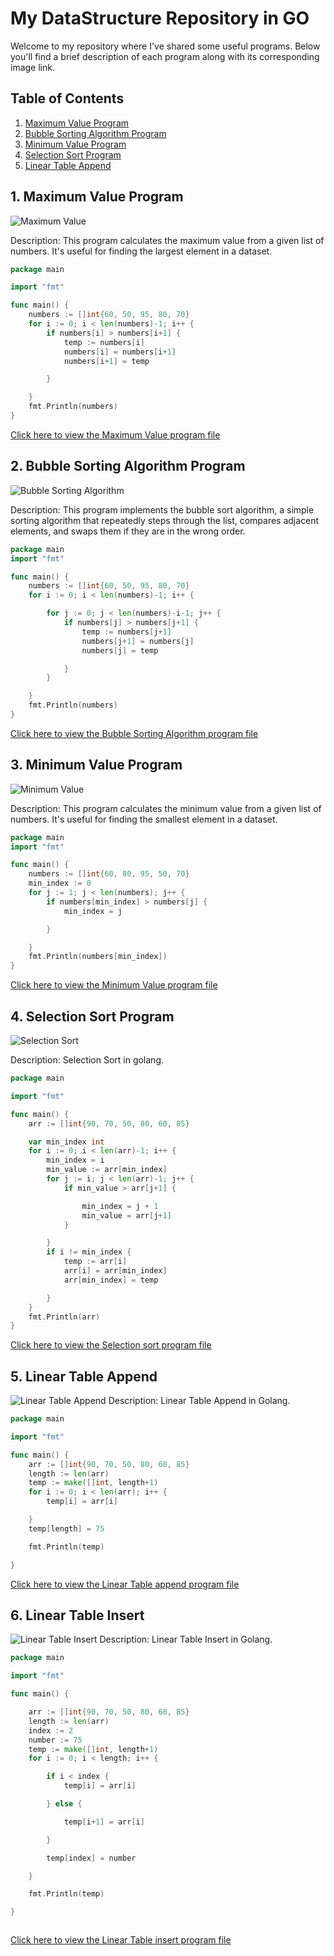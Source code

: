 # My DataStructure Repository in GO

Welcome to my repository where I've shared some useful programs. Below you'll find a brief description of each program along with its corresponding image link.
## Table of Contents
1. [Maximum Value Program](#1-maximum-value-program)
2. [Bubble Sorting Algorithm Program](#2-Bubble-Sorting-Algorithm-Program)
3. [Minimum Value Program](#3-Minimum-Value-Program)
4. [ Selection Sort Program](#4-Selection-Sort-Program)
5. [Linear Table Append](#5-Linear-Table-Append)
## 1. Maximum Value Program
![Maximum Value](https://github.com/5olitude/DS-in-golang/blob/64b1fccb97dc9be8c3bbf9b882950200e5d70334/images/max.png)

Description: This program calculates the maximum value from a given list of numbers. It's useful for finding the largest element in a dataset.
```go
package main

import "fmt"

func main() {
	numbers := []int{60, 50, 95, 80, 70}
	for i := 0; i < len(numbers)-1; i++ {
		if numbers[i] > numbers[i+1] {
			temp := numbers[i]
			numbers[i] = numbers[i+1]
			numbers[i+1] = temp

		}

	}
	fmt.Println(numbers)
}
```
[Click here to view the Maximum Value program file](https://github.com/5olitude/DS-in-golang/blob/25c34d61562494f06a036471802513f6caa4f3e6/maximum.go)

## 2. Bubble Sorting Algorithm Program
![Bubble Sorting Algorithm](https://github.com/5olitude/DS-in-golang/blob/25c34d61562494f06a036471802513f6caa4f3e6/images/bubble.png)

Description: This program implements the bubble sort algorithm, a simple sorting algorithm that repeatedly steps through the list, compares adjacent elements, and swaps them if they are in the wrong order.
```go
package main
import "fmt"

func main() {
	numbers := []int{60, 50, 95, 80, 70}
	for i := 0; i < len(numbers)-1; i++ {

		for j := 0; j < len(numbers)-i-1; j++ {
			if numbers[j] > numbers[j+1] {
				temp := numbers[j+1]
				numbers[j+1] = numbers[j]
				numbers[j] = temp

			}
		}

	}
	fmt.Println(numbers)
}
```

[Click here to view the Bubble Sorting Algorithm program file](https://github.com/5olitude/DS-in-golang/blob/1aad678b0224b1dc60238f8c1344ae6d95936525/bubble_sort.go)

## 3. Minimum Value Program
![Minimum Value](https://github.com/5olitude/DS-in-golang/blob/25c34d61562494f06a036471802513f6caa4f3e6/images/min.png)

Description: This program calculates the minimum value from a given list of numbers. It's useful for finding the smallest element in a dataset.
```go
package main
import "fmt"

func main() {
	numbers := []int{60, 80, 95, 50, 70}
	min_index := 0
	for j := 1; j < len(numbers); j++ {
		if numbers[min_index] > numbers[j] {
			min_index = j

		}

	}
	fmt.Println(numbers[min_index])
}
```
[Click here to view the Minimum Value program file](https://github.com/5olitude/DS-in-golang/blob/44c0643f099386b204e9bdb4d434ff94043ff0ab/min_value.go)

## 4. Selection Sort Program
![Selection Sort](https://github.com/5olitude/DS-in-golang/blob/44c0643f099386b204e9bdb4d434ff94043ff0ab/images/selection.png)

Description: Selection Sort in golang.
```go
package main

import "fmt"

func main() {
	arr := []int{90, 70, 50, 80, 60, 85}

	var min_index int
	for i := 0; i < len(arr)-1; i++ {
		min_index = i
		min_value := arr[min_index]
		for j := i; j < len(arr)-1; j++ {
			if min_value > arr[j+1] {

				min_index = j + 1
				min_value = arr[j+1]
			}

		}
		if i != min_index {
			temp := arr[i]
			arr[i] = arr[min_index]
			arr[min_index] = temp

		}
	}
	fmt.Println(arr)
}
```
[Click here to view the Selection sort program file](https://github.com/5olitude/DS-in-golang/blob/44c0643f099386b204e9bdb4d434ff94043ff0ab/selection-sort.go)

## 5. Linear Table Append 
![Linear Table Append](https://github.com/5olitude/DS-in-golang/blob/554385a8dc491c580c50be068c37a634534de023/images/tableappend.png)
Description: Linear Table Append in Golang.
```go
package main

import "fmt"

func main() {
	arr := []int{90, 70, 50, 80, 60, 85}
	length := len(arr)
	temp := make([]int, length+1)
	for i := 0; i < len(arr); i++ {
		temp[i] = arr[i]

	}
	temp[length] = 75

	fmt.Println(temp)

}

```
[Click here to view the Linear Table append program file](https://github.com/5olitude/DS-in-golang/blob/83cc39fd015be40443d9dbce3d68d443be3b7c64/linear_table_append.go)
## 6. Linear Table Insert
![Linear Table Insert](https://github.com/5olitude/DS-in-golang/blob/d7ffb7138a2ba4c9f7f7863e7146cf199a49536d/images/linear_table_insert.png)
Description: Linear Table Insert in Golang.
```go
package main

import "fmt"

func main() {

	arr := []int{90, 70, 50, 80, 60, 85}
	length := len(arr)
	index := 2
	number := 75
	temp := make([]int, length+1)
	for i := 0; i < length; i++ {

		if i < index {
			temp[i] = arr[i]

		} else {

			temp[i+1] = arr[i]

		}

		temp[index] = number

	}

	fmt.Println(temp)

}



```
[Click here to view the Linear Table insert program file](https://github.com/5olitude/DS-in-golang/blob/70cef3fc1d6f5375d56c877916388dcfc7882d39/linear_table_insert.go)
